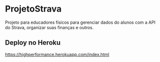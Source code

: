 # ProjetoStrava
Projeto para educadores físicos para gerenciar dados do alunos com a API do Strava, organizar suas finanças e outros.

## Deploy no Heroku
https://highperformance.herokuapp.com/index.html
